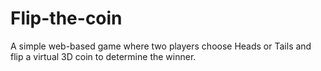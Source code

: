 # Flip-the-coin
A simple web-based game where two players choose Heads or Tails and flip a virtual 3D coin to determine the winner.
